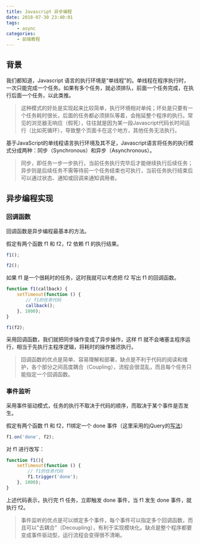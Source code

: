 ```yaml
---
title: Javascript 异步编程
date: 2018-07-30 23:40:01
tags:
    - async
categories:
    - 前端教程
---
```

## 背景

我们都知道，Javascript 语言的执行环境是“单线程”的。单线程在程序执行时，一次只能完成一个任务。如果有多个任务，就必须排队，前面一个任务完成，在执行后面一个任务，以此类推。
>这种模式的好处是实现起来比较简单，执行环境相对单纯；坏处是只要有一个任务耗时很长，后面的任务都必须排队等着，会拖延整个程序的执行。常见的浏览器无响应（假死），往往就是因为某一段Javascript代码长时间运行（比如死循环），导致整个页面卡在这个地方，其他任务无法执行。

基于JavaScript的单线程语言执行环境及其不足，Javascript语言将任务的执行模式分成两种：同步（Synchronous）和异步（Asynchronous）。
> 同步，即任务一步一步执行，当前任务执行完毕后才能继续执行后续任务；异步则是后续任务不需等待前一个任务结束也可执行，当前任务执行结束后可以通过状态、通知或回调来通知调用者。

## 异步编程实现

### 回调函数

回调函数是异步编程最基本的方法。

假定有两个函数 f1 和 f2，f2 依赖 f1 的执行结果。

``` js
f1();

f2();
```

如果 f1 是一个很耗时的任务，这时我就可以考虑把 f2 写出 f1 的回调函数。

``` js
function f1(callback) {
    setTimeout(function () {
　　    // f1的任务代码
　　    callback();
    }, 1000);
}

f1(f2);
```
采用回调函数，我们就把同步操作变成了异步操作，这样 f1 就不会堵塞主程序运行，相当于先执行主程序逻辑，将耗时的操作推迟执行。
>回调函数的优点是简单、容易理解和部署，缺点是不利于代码的阅读和维护，各个部分之间高度耦合（Coupling），流程会很混乱，而且每个任务只能指定一个回调函数。

### 事件监听

采用事件驱动模式，任务的执行不取决于代码的顺序，而取决于某个事件是否发生。

假定有两个函数 f1 和 f2，f1绑定一个 done 事件（这里采用的jQuery的[写法](http://api.jquery.com/on/)）
``` js
f1.on('done', f2);
```
对 f1 进行改写：

``` js
function f1(){
    setTimeout(function () {
        // f1的任务代码
        f1.trigger('done');
    }, 1000);
}
```
上述代码表示，执行完 f1 任务，立即触发 done 事件，当 f1 发生 done 事件，就执行 f2。
>事件监听的优点是可以绑定多个事件，每个事件可以指定多个回调函数，而且可以"去耦合"（Decoupling），有利于实现模块化。缺点是整个程序都要变成事件驱动型，运行流程会变得很不清晰。


